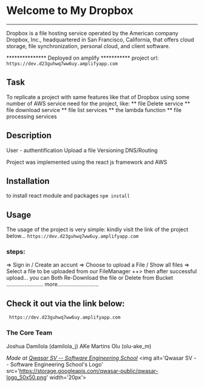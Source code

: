 # Welcome to My Dropbox
***
Dropbox is a file hosting service operated by the American company Dropbox, Inc.,
 headquartered in San Francisco, California, that offers cloud storage,
  file synchronization, personal cloud, and client software.


***************  Deployed on amplify  ***********
project url: `https://dev.d23guhwq7ww6uy.amplifyapp.com`

## Task
To replicate a project with same features like that of Dropbox
using some number of AWS service need for the project, like: 
** file Delete service
** file download service
** file list services
** the lambda function
** file processing services


## Description
User - authentification
Upload a file
Versioning
DNS/Routing

Project was implemented using the react js framework and AWS 


## Installation
to install react module and packages `npm install `



## Usage
The usage of the project is very simple:
kindly visit the link of the project below...
`https://dev.d23guhwq7ww6uy.amplifyapp.com`

### steps: 
 =>  Sign in / Create an accunt
 => Choose to upload a File / Show all files
 =>  Select a file to be uploaded from our FileManager
 ++>  then after successful upload... you can Both Re-Download the file or Delete from Bucket
 ........................ more...........................

 ## Check it out via the link below: 
 `  https://dev.d23guhwq7ww6uy.amplifyapp.com  `


### The Core Team
Joshua Damilola   (damilola_j) 
AKe Martins Olu   (olu-ake_m)

<span><i>Made at <a href='https://qwasar.io'>Qwasar SV -- Software Engineering School</a></i></span>
<span><img alt='Qwasar SV -- Software Engineering School's Logo' src='https://storage.googleapis.com/qwasar-public/qwasar-logo_50x50.png' width='20px'></span>
